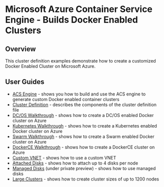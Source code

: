 # Microsoft Azure Container Service Engine - Builds Docker Enabled Clusters

## Overview

This cluster definition examples demonstrate how to create a customized Docker Enabled Cluster on Microsoft Azure.

## User Guides

* [ACS Engine](acsengine.md) - shows you how to build and use the ACS engine to generate custom Docker enabled container clusters
* [Cluster Definition](clusterdefinition.md) - describes the components of the cluster definition file
* [DC/OS Walkthrough](dcos.md) - shows how to create a DC/OS enabled Docker cluster on Azure
* [Kubernetes Walkthrough](kubernetes.md) - shows how to create a Kubernetes enabled Docker cluster on Azure
* [Swarm Walkthrough](swarm.md) - shows how to create a Swarm enabled Docker cluster on Azure
* [DockerCE Walkthrough](swarmmode.md) - shows how to create a DockerCE cluster on Azure
* [Custom VNET](../examples/vnet) - shows how to use a custom VNET 
* [Attached Disks](../examples/disks-storageaccount) - shows how to attach up to 4 disks per node
* [Managed Disks](../examples/disks-managed) (under private preview) - shows how to use managed disks 
* [Large Clusters](../examples/largeclusters) - shows how to create cluster sizes of up to 1200 nodes
